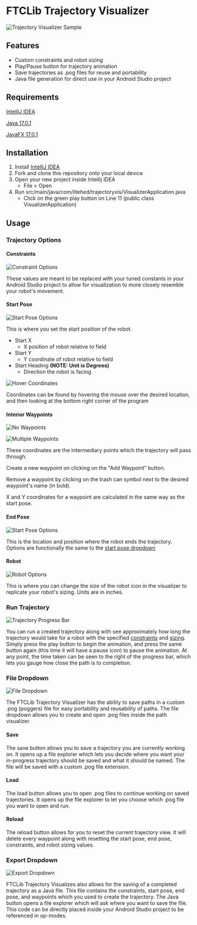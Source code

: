 # FTCLib Trajectory Visualizer

![Trajectory Visualizer Sample](/images/readme/screencap.gif?raw=true)

## Features

* Custom constraints and robot sizing
* Play/Pause button for trajectory animation
* Save trajectories as .pog files for reuse and portability
* Java file generation for direct use in your Android Studio project

## Requirements

[IntelliJ IDEA](https://www.jetbrains.com/idea/download/)

[Java 17.0.1](https://www.oracle.com/java/technologies/javase/jdk17-archive-downloads.html)

[JavaFX 17.0.1](https://mvnrepository.com/artifact/org.openjfx/javafx/17.0.1)

## Installation

1) Install [IntelliJ IDEA](https://www.jetbrains.com/idea/download/)
2) Fork and clone this repository onto your local device
3) Open your new project inside Intellij IDEA
   - File > Open
4) Run src/main/java/com/litehed/trajectoryvis/VisualizerApplication.java
   - Click on the green play button on Line 11 (public class VisualizerApplication)

## Usage

### Trajectory Options

#### Constraints

![Constraint Options](/images/readme/constraint-options.png)

These values are meant to be replaced with your tuned constants in your Android Studio project to allow for visualization to more closely resemble your robot's movement.

#### Start Pose

![Start Pose Options](/images/readme/startpose-options.png)

This is where you set the start position of the robot.
- Start X
  - X position of robot relative to field
- Start Y
  - Y coordinate of robot relative to field
- Start Heading **(NOTE: Unit is Degrees)**
  - Direction the robot is facing

![Hover Coordinates](/images/readme/coordinate-hover.gif)

Coordinates can be found by hovering the mouse over the desired location, and then looking at the bottom right corner of the program

#### Interior Waypoints

![No Waypoints](/images/readme/no-waypoints.png)

![Multiple Waypoints](/images/readme/multiple-waypoints.png)

These coordinates are the intermediary points which the trajectory will pass through.

Create a new waypoint on clicking on the "Add Waypoint" button.

Remove a waypoint by clicking on the trash can symbol next to the desired waypoint's name (in bold).

X and Y coordinates for a waypoint are calculated in the same way as the start pose.


#### End Pose

![Start Pose Options](/images/readme/endpose-options.png)

This is the location and position where the robot ends the trajectory. Options are functionally the same to the [start pose dropdown](#start-pose)  

#### Robot

![Robot Options](images/readme/robot-options.png)

This is where you can change the size of the robot icon in the visualizer to replicate your robot's sizing. Units are in inches.

### Run Trajectory

![Trajectory Progress Bar](/images/readme/progressbar.gif)

You can run a created trajectory along with see approximately how long the trajectory would take for a robot with the specified [constraints](#constraints) and [sizing](#robot). Simply press the play button to begin the animation, and press the same button again (this time it will have a pause icon) to pause the animation. At any point, the time taken can be seen to the right of the progress bar, which lets you gauge how close the path is to completion. 

### File Dropdown

![File Dropdown](/images/readme/file-dropdown.png)

The FTCLib Trajectory Visualizer has the ability to save paths in a custom .pog (poggers) file for easy portability and reusability of paths. The file dropdown allows you to create and open .pog files inside the path visualizer.

#### Save

The save button allows you to save a trajectory you are currently working on. It opens up a file explorer which lets you decide where you want your in-progress trajectory should be saved and what it should be named. The file will be saved with a custom .pog file extension.

#### Load

The load button allows you to open .pog files to continue working on saved trajectories. It opens up the file explorer to let you choose which .pog file you want to open and run.

#### Reload

The reload button allows for you to reset the current trajectory view. It will delete every waypoint along with resetting the start pose, end pose, constraints, and robot sizing values.

### Export Dropdown

![Export Dropdown](/images/readme/export-dropdown.png)

FTCLib Trajectory Visualizes also allows for the saving of a completed trajectory as a Java file. This file contains the constraints, start pose, end pose, and waypoints which you used to create the trajectory. The Java button opens a file explorer which will ask where you want to save the file. This code can be directly placed inside your Android Studio project to be referenced in op-modes.